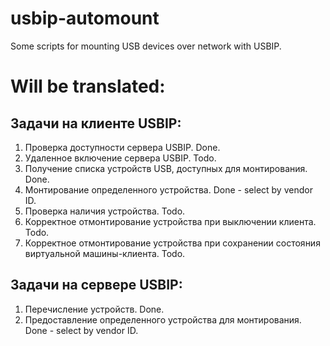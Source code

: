 # usbip-automount
Some scripts for mounting USB devices over network with USBIP.
# Will be translated:
## Задачи на клиенте USBIP:
1. Проверка доступности сервера USBIP. Done.
2. Удаленное включение сервера USBIP. Todo.
3. Получение списка устройств USB, доступных для монтирования. Done.
4. Монтирование определенного устройства. Done - select by vendor ID.
5. Проверка наличия устройства. Todo.
6. Корректное отмонтирование устройства при выключении клиента. Todo.
7. Корректное отмонтирование устройства при сохранении состояния виртуальной машины-клиента. Todo.
## Задачи на сервере USBIP:
1. Перечисление устройств. Done.
2. Предоставление определенного устройства для монтирования. Done - select by vendor ID.
